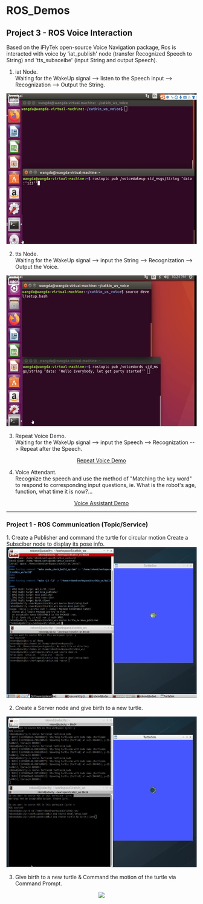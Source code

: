 # ROS_Demos

## Project 3 - ROS Voice Interaction
Based on the iFlyTek open-source Voice Navigation package, Ros is interacted with voice by 'iat_publish' node (transfer Recognized Speech to String) and 'tts_subsceibe' (input String and output Speech).

1. iat Node.<br>
   Waiting for the WakeUp signal --> listen to the Speech input --> Recognization --> Output the String.
<div align="center">
<img src="https://github.com/WangDaMME/ROS_Demos/blob/master/catkin_ws_voice/voice_result_gif/iat.gif" width="600" height="400">
</div>
</div>

2. tts Node.<br>
   Waiting for the WakeUp signal --> input the String --> Recognization --> Output the Voice.
<div align="center">
<img src="https://github.com/WangDaMME/ROS_Demos/blob/master/catkin_ws_voice/voice_result_gif/tts.gif" width="600" height="400">
</div>

3. Repeat Voice Demo.<br>
   Waiting for the WakeUp signal --> input the Speech --> Recognization --> Repeat after the Speech.
<div align="center">
<a href="https://www.youtube.com/watch?v=V6Msm9cNnYM" target="_blank">Repeat Voice Demo </a>
</div>

4. Voice Attendant. <br>
   Recognize the speech and use the method of "Matching the key word" to respond to corresponding input questions, ie. What is the robot's age, function, what time it is now?...
<div align="center">
<a href="https://www.youtube.com/watch?v=uXRiw2IMd9Q" target="_blank"> Voice Assistant Demo </a>
</div>

<hr>

<h3> Project 1 - ROS Communication (Topic/Service) </h3>
1. Create a Publisher and command the turtle for circular motion
   Create a Subsciber node to display its pose info.
<div align="center">
<img src="demo1/catkin_ws/res_gif/topic.gif" width="600" height="400">
</div>

2. Create a Server node and give birth to a new turtle.
<div align="center">
<img src="demo1/catkin_ws/res_gif/birth.gif" width="600" height="400">
</div>

3. Give birth to a new turtle & Command the motion of the turtle via Command Prompt.
<div align="center">
<img src="demo1/catkin_ws/res_gif/cmd_create.gif" width="600">
</div>
</hr>

